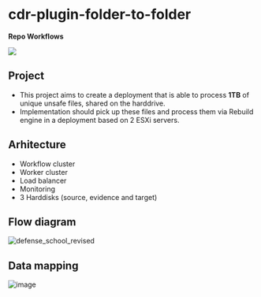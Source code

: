 # cdr-plugin-folder-to-folder

**Repo Workflows**

![](https://github.com/filetrust/cdr-plugin-folder-to-folder/actions/workflows/run-tests.yml/badge.svg)

## Project 

- This project aims to create a deployment that is able to process **1TB** of unique unsafe files, shared on the harddrive. 
- Implementation should pick up these files and process them via Rebuild engine in a deployment based on 2 ESXi servers.

## Arhitecture 

- Workflow cluster
- Worker cluster
- Load balancer
- Monitoring
- 3 Harddisks (source, evidence and target)


## Flow diagram

![defense_school_revised](https://user-images.githubusercontent.com/70108899/113388987-87a0c980-938f-11eb-9fab-f397383f7c95.jpg)

## Data mapping

![image](https://user-images.githubusercontent.com/70108899/113400135-a314d000-93a1-11eb-8b5f-5d9fb3679264.png)
